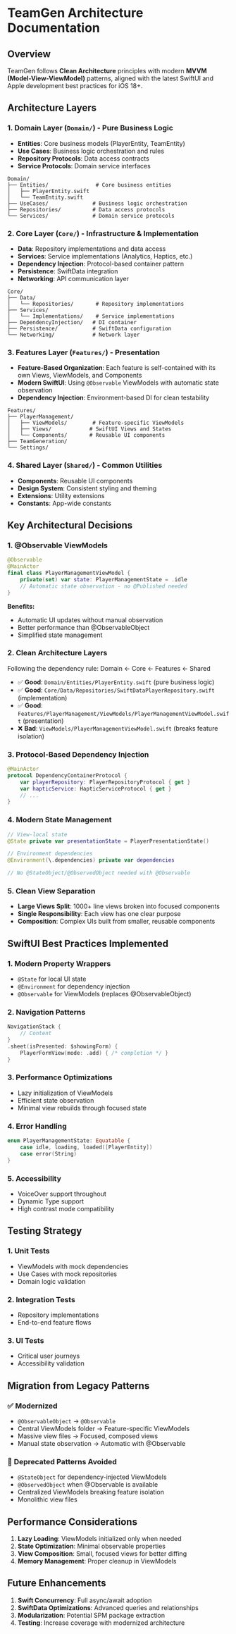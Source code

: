 # TeamGen Architecture Documentation

## Overview
TeamGen follows **Clean Architecture** principles with modern **MVVM (Model-View-ViewModel)** patterns, aligned with the latest SwiftUI and Apple development best practices for iOS 18+.

## Architecture Layers

### 1. **Domain Layer** (`Domain/`) - Pure Business Logic
- **Entities**: Core business models (PlayerEntity, TeamEntity)
- **Use Cases**: Business logic orchestration and rules
- **Repository Protocols**: Data access contracts
- **Service Protocols**: Domain service interfaces

```
Domain/
├── Entities/               # Core business entities
│   ├── PlayerEntity.swift
│   └── TeamEntity.swift
├── UseCases/              # Business logic orchestration
├── Repositories/          # Data access protocols
└── Services/              # Domain service protocols
```

### 2. **Core Layer** (`Core/`) - Infrastructure & Implementation
- **Data**: Repository implementations and data access
- **Services**: Service implementations (Analytics, Haptics, etc.)
- **Dependency Injection**: Protocol-based container pattern
- **Persistence**: SwiftData integration
- **Networking**: API communication layer

```
Core/
├── Data/
│   └── Repositories/       # Repository implementations
├── Services/
│   └── Implementations/    # Service implementations
├── DependencyInjection/   # DI container
├── Persistence/           # SwiftData configuration
└── Networking/            # Network layer
```

### 3. **Features Layer** (`Features/`) - Presentation
- **Feature-Based Organization**: Each feature is self-contained with its own Views, ViewModels, and Components
- **Modern SwiftUI**: Using `@Observable` ViewModels with automatic state observation
- **Dependency Injection**: Environment-based DI for clean testability

```
Features/
├── PlayerManagement/
│   ├── ViewModels/        # Feature-specific ViewModels
│   ├── Views/            # SwiftUI Views and States
│   └── Components/       # Reusable UI components
├── TeamGeneration/
└── Settings/
```

### 4. **Shared Layer** (`Shared/`) - Common Utilities
- **Components**: Reusable UI components
- **Design System**: Consistent styling and theming
- **Extensions**: Utility extensions
- **Constants**: App-wide constants

## Key Architectural Decisions

### 1. **@Observable ViewModels**
```swift
@Observable
@MainActor
final class PlayerManagementViewModel {
    private(set) var state: PlayerManagementState = .idle
    // Automatic state observation - no @Published needed
}
```

**Benefits:**
- Automatic UI updates without manual observation
- Better performance than @ObservableObject
- Simplified state management

### 2. **Clean Architecture Layers**
Following the dependency rule: Domain ← Core ← Features ← Shared
- ✅ **Good**: `Domain/Entities/PlayerEntity.swift` (pure business logic)
- ✅ **Good**: `Core/Data/Repositories/SwiftDataPlayerRepository.swift` (implementation)
- ✅ **Good**: `Features/PlayerManagement/ViewModels/PlayerManagementViewModel.swift` (presentation)
- ❌ **Bad**: `ViewModels/PlayerManagementViewModel.swift` (breaks feature isolation)

### 3. **Protocol-Based Dependency Injection**
```swift
@MainActor
protocol DependencyContainerProtocol {
    var playerRepository: PlayerRepositoryProtocol { get }
    var hapticService: HapticServiceProtocol { get }
    // ...
}
```

### 4. **Modern State Management**
```swift
// View-local state
@State private var presentationState = PlayerPresentationState()

// Environment dependencies
@Environment(\.dependencies) private var dependencies

// No @StateObject/@ObservedObject needed with @Observable
```

### 5. **Clean View Separation**
- **Large Views Split**: 1000+ line views broken into focused components
- **Single Responsibility**: Each view has one clear purpose
- **Composition**: Complex UIs built from smaller, reusable components

## SwiftUI Best Practices Implemented

### 1. **Modern Property Wrappers**
- `@State` for local UI state
- `@Environment` for dependency injection
- `@Observable` for ViewModels (replaces @ObservableObject)

### 2. **Navigation Patterns**
```swift
NavigationStack {
    // Content
}
.sheet(isPresented: $showingForm) {
    PlayerFormView(mode: .add) { /* completion */ }
}
```

### 3. **Performance Optimizations**
- Lazy initialization of ViewModels
- Efficient state observation
- Minimal view rebuilds through focused state

### 4. **Error Handling**
```swift
enum PlayerManagementState: Equatable {
    case idle, loading, loaded([PlayerEntity])
    case error(String)
}
```

### 5. **Accessibility**
- VoiceOver support throughout
- Dynamic Type support
- High contrast mode compatibility

## Testing Strategy

### 1. **Unit Tests**
- ViewModels with mock dependencies
- Use Cases with mock repositories
- Domain logic validation

### 2. **Integration Tests**
- Repository implementations
- End-to-end feature flows

### 3. **UI Tests**
- Critical user journeys
- Accessibility validation

## Migration from Legacy Patterns

### ✅ **Modernized**
- `@ObservableObject` → `@Observable`
- Central ViewModels folder → Feature-specific ViewModels
- Massive view files → Focused, composed views
- Manual state observation → Automatic with @Observable

### 🚫 **Deprecated Patterns Avoided**
- `@StateObject` for dependency-injected ViewModels
- `@ObservedObject` when @Observable is available
- Centralized ViewModels breaking feature isolation
- Monolithic view files

## Performance Considerations

1. **Lazy Loading**: ViewModels initialized only when needed
2. **State Optimization**: Minimal observable properties
3. **View Composition**: Small, focused views for better diffing
4. **Memory Management**: Proper cleanup in ViewModels

## Future Enhancements

1. **Swift Concurrency**: Full async/await adoption
2. **SwiftData Optimizations**: Advanced queries and relationships
3. **Modularization**: Potential SPM package extraction
4. **Testing**: Increase coverage with modernized architecture 